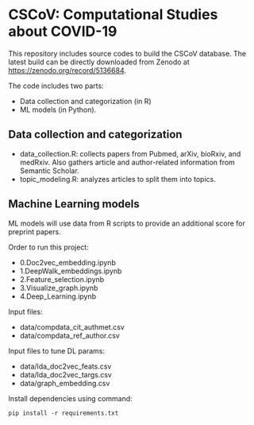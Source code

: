 # CSCoV: Computational Studies about COVID-19

This repository includes source codes to build the CSCoV database. The latest build can be directly downloaded from Zenodo at https://zenodo.org/record/5136684.

The code includes two parts:
- Data collection and categorization (in R)
- ML models (in Python).

## Data collection and categorization

- data_collection.R: collects papers from Pubmed, arXiv, bioRxiv, and medRxiv. Also gathers article and author-related information from Semantic Scholar.
- topic_modeling.R: analyzes articles to split them into topics.

## Machine Learning models

ML models will use data from R scripts to provide an additional score for preprint papers.

Order to run this project:
- 0.Doc2vec_embedding.ipynb
- 1.DeepWalk_embeddings.ipynb
- 2.Feature_selection.ipynb
- 3.Visualize_graph.ipynb
- 4.Deep_Learning.ipynb

Input files:
- data/compdata_cit_authmet.csv
- data/compdata_ref_author.csv

Input files to tune DL params:
- data/lda_doc2vec_feats.csv
- data/lda_doc2vec_targs.csv
- data/graph_embedding.csv

Install dependencies using command:
```
pip install -r requirements.txt
```
